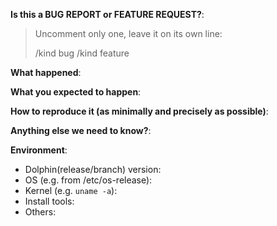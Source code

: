 <!-- This form is for bug reports and feature requests! -->

**Is this a BUG REPORT or FEATURE REQUEST?**:

> Uncomment only one, leave it on its own line: 
>
> /kind bug
> /kind feature


**What happened**:

**What you expected to happen**:

**How to reproduce it (as minimally and precisely as possible)**:


**Anything else we need to know?**:

**Environment**:
- Dolphin(release/branch) version:
- OS (e.g. from /etc/os-release):
- Kernel (e.g. `uname -a`):
- Install tools:
- Others:
